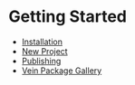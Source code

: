 # Getting Started

- [Installation](/install)        
- [New Project](/newproject)      
- [Publishing](/etc/publish)      
- [Vein Package Gallery](https://gallery.vein-lang.org)       